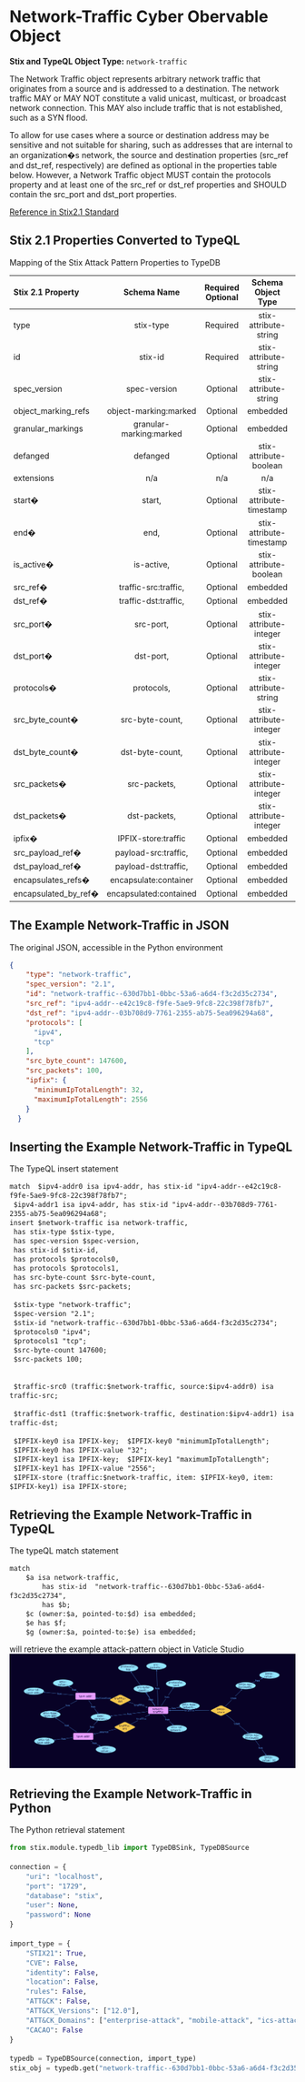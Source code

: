 # Network-Traffic Cyber Obervable Object

**Stix and TypeQL Object Type:**  `network-traffic`

The Network Traffic object represents arbitrary network traffic that originates from a source and is addressed to a destination. The network traffic MAY or MAY NOT constitute a valid unicast, multicast, or broadcast network connection. This MAY also include traffic that is not established, such as a SYN flood.

To allow for use cases where a source or destination address may be sensitive and not suitable for sharing, such as addresses that are internal to an organization�s network, the source and destination properties (src_ref and dst_ref, respectively) are defined as optional in the properties table below. However, a Network Traffic object MUST contain the protocols property and at least one of the src_ref or dst_ref properties and SHOULD contain the src_port and dst_port properties.

[Reference in Stix2.1 Standard](https://docs.oasis-open.org/cti/stix/v2.1/os/stix-v2.1-os.html#_rgnc3w40xy)
## Stix 2.1 Properties Converted to TypeQL
Mapping of the Stix Attack Pattern Properties to TypeDB

|  Stix 2.1 Property    |           Schema Name             | Required  Optional  |      Schema Object Type | Schema Parent  |
|:--------------------|:--------------------------------:|:------------------:|:------------------------:|:-------------:|
|  type                 |            stix-type              |      Required       |  stix-attribute-string    |   attribute    |
|  id                   |             stix-id               |      Required       |  stix-attribute-string    |   attribute    |
|  spec_version         |           spec-version            |      Optional       |  stix-attribute-string    |   attribute    |
|  object_marking_refs  |      object-marking:marked        |      Optional       |   embedded     |relation |
|  granular_markings    |     granular-marking:marked       |      Optional       |   embedded     |relation |
| defanged |defanged |      Optional       |stix-attribute-boolean |   attribute    |
|  extensions           |               n/a                 |        n/a          |           n/a             |      n/a       |
| start� |start, |      Optional       |  stix-attribute-timestamp    |   attribute    |
| end� |end, |      Optional       |  stix-attribute-timestamp    |   attribute    |
| is_active� |is-active, |      Optional       |  stix-attribute-boolean    |   attribute    |
| src_ref� |traffic-src:traffic, |      Optional       |   embedded     |relation |
| dst_ref� |traffic-dst:traffic, |      Optional       |   embedded     |relation |
| src_port� |src-port, |      Optional       |  stix-attribute-integer    |   attribute    |
| dst_port� |dst-port, |      Optional       |  stix-attribute-integer    |   attribute    |
| protocols� |protocols, |      Optional       |  stix-attribute-string    |   attribute    |
| src_byte_count� |src-byte-count, |      Optional       |  stix-attribute-integer    |   attribute    |
| dst_byte_count� |dst-byte-count, |      Optional       |  stix-attribute-integer    |   attribute    |
| src_packets� |src-packets, |      Optional       |  stix-attribute-integer    |   attribute    |
| dst_packets� |dst-packets, |      Optional       |  stix-attribute-integer    |   attribute    |
| ipfix� |IPFIX-store:traffic |      Optional       |   embedded     |relation |
| src_payload_ref� |payload-src:traffic, |      Optional       |   embedded     |relation |
| dst_payload_ref� |payload-dst:traffic, |      Optional       |   embedded     |relation |
| encapsulates_refs� |encapsulate:container |      Optional       |   embedded     |relation |
| encapsulated_by_ref� |encapsulated:contained |      Optional       |   embedded     |relation |

## The Example Network-Traffic in JSON
The original JSON, accessible in the Python environment
```json
{      
    "type": "network-traffic",      
    "spec_version": "2.1",      
    "id": "network-traffic--630d7bb1-0bbc-53a6-a6d4-f3c2d35c2734",      
    "src_ref": "ipv4-addr--e42c19c8-f9fe-5ae9-9fc8-22c398f78fb7",      
    "dst_ref": "ipv4-addr--03b708d9-7761-2355-ab75-5ea096294a68",
    "protocols": [      
      "ipv4",      
      "tcp"      
    ],      
    "src_byte_count": 147600,      
    "src_packets": 100,      
    "ipfix": {      
      "minimumIpTotalLength": 32,      
      "maximumIpTotalLength": 2556      
    }      
  }
```


## Inserting the Example Network-Traffic in TypeQL
The TypeQL insert statement
```typeql
match  $ipv4-addr0 isa ipv4-addr, has stix-id "ipv4-addr--e42c19c8-f9fe-5ae9-9fc8-22c398f78fb7";
 $ipv4-addr1 isa ipv4-addr, has stix-id "ipv4-addr--03b708d9-7761-2355-ab75-5ea096294a68";
insert $network-traffic isa network-traffic,
 has stix-type $stix-type,
 has spec-version $spec-version,
 has stix-id $stix-id,
 has protocols $protocols0,
 has protocols $protocols1,
 has src-byte-count $src-byte-count,
 has src-packets $src-packets;

 $stix-type "network-traffic";
 $spec-version "2.1";
 $stix-id "network-traffic--630d7bb1-0bbc-53a6-a6d4-f3c2d35c2734";
 $protocols0 "ipv4";
 $protocols1 "tcp";
 $src-byte-count 147600;
 $src-packets 100;


 $traffic-src0 (traffic:$network-traffic, source:$ipv4-addr0) isa traffic-src;

 $traffic-dst1 (traffic:$network-traffic, destination:$ipv4-addr1) isa traffic-dst;

 $IPFIX-key0 isa IPFIX-key;  $IPFIX-key0 "minimumIpTotalLength";
 $IPFIX-key0 has IPFIX-value "32";
 $IPFIX-key1 isa IPFIX-key;  $IPFIX-key1 "maximumIpTotalLength";
 $IPFIX-key1 has IPFIX-value "2556";
 $IPFIX-store (traffic:$network-traffic, item: $IPFIX-key0, item: $IPFIX-key1) isa IPFIX-store;
```

## Retrieving the Example Network-Traffic in TypeQL
The typeQL match statement

```typeql
match
    $a isa network-traffic,
        has stix-id  "network-traffic--630d7bb1-0bbc-53a6-a6d4-f3c2d35c2734",
        has $b;
    $c (owner:$a, pointed-to:$d) isa embedded;
    $e has $f;
    $g (owner:$a, pointed-to:$e) isa embedded;
```


will retrieve the example attack-pattern object in Vaticle Studio
![Network-Traffic Example](./img/network.png)

## Retrieving the Example Network-Traffic  in Python
The Python retrieval statement

```python
from stix.module.typedb_lib import TypeDBSink, TypeDBSource

connection = {
    "uri": "localhost",
    "port": "1729",
    "database": "stix",
    "user": None,
    "password": None
}

import_type = {
    "STIX21": True,
    "CVE": False,
    "identity": False,
    "location": False,
    "rules": False,
    "ATT&CK": False,
    "ATT&CK_Versions": ["12.0"],
    "ATT&CK_Domains": ["enterprise-attack", "mobile-attack", "ics-attack"],
    "CACAO": False
}

typedb = TypeDBSource(connection, import_type)
stix_obj = typedb.get("network-traffic--630d7bb1-0bbc-53a6-a6d4-f3c2d35c2734")
```

